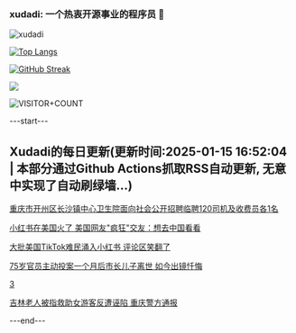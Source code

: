 ### xudadi: 一个热衷开源事业的程序员 👋

![xudadi](https://github-readme-stats-git-masterorgs-github-readme-stats-team.vercel.app/api?username=xudadi)

[![Top Langs](https://github-readme-stats.vercel.app/api/top-langs/?username=xudadi)](https://github.com/anuraghazra/github-readme-stats)

[![GitHub Streak](https://streak-stats.demolab.com?user=xudadi&locale=zh_Hans)](https://git.io/streak-stats)

![](https://raw.githubusercontent.com/xudadi/xudadi/main/assets/github-contribution-grid-snake.svg)

![VISITOR+COUNT](https://komarev.com/ghpvc/?username=xudadi&label=VISITOR+COUNT)


---start---

## Xudadi的每日更新(更新时间:2025-01-15 16:52:04 | 本部分通过Github Actions抓取RSS自动更新, 无意中实现了自动刷绿墙...)

[重庆市开州区长沙镇中心卫生院面向社会公开招聘临聘120司机及收费员各1名](https://www.gongkaoleida.com/article/2266122)

[小红书在美国火了 美国网友"疯狂"交友：想去中国看看](https://m.163.com/news/article/JLSITTM60514D3UH.html)

[大批美国TikTok难民涌入小红书 评论区笑翻了](https://m.163.com/news/article/JLSPGB2D051492LM.html)

[75岁官员主动投案一个月后市长儿子离世 如今出镜忏悔](https://m.163.com/news/article/JLTAPQDC051492T3.html)

[3](https://m.163.com/touch/news/sub/domestic)

[吉林老人被指救助女游客反遭诬陷 重庆警方通报](https://m.163.com/news/article/JLU8151G0001899O.html)

---end---
